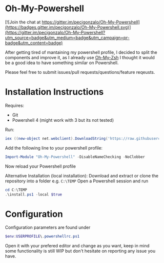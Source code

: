 # Oh-My-Powershell
[![Join the chat at https://gitter.im/pecigonzalo/Oh-My-Powershell](https://badges.gitter.im/pecigonzalo/Oh-My-Powershell.svg)](https://gitter.im/pecigonzalo/Oh-My-Powershell?utm_source=badge&utm_medium=badge&utm_campaign=pr-badge&utm_content=badge)

After getting tired of mantaining my powershell profile, I decided to split the components and improve it, as I already use [Oh-My-Zsh](ohmyz.sh) I thought it would be a good idea to have something similar on Powershell.

Please feel free to submit issues/pull requests/questions/feature reqeusts.

# Installation Instructions

Requires:
* Git
* Powershell 4 (might work with 3 but its not tested)

Run:
```powershell
iex ((new-object net.webclient).DownloadString('https://raw.githubusercontent.com/pecigonzalo/Oh-My-Powershell/master/install.ps1'))
```

Add the following line to your powershell profile:
```powershell
Import-Module "Oh-My-Powershell" -DisableNameChecking -NoClobber
```
Now reload your Powershell profile

Alternative Installation (local installation):
Download and extract or clone the repository into a folder e.g. ```C:\TEMP```
Open a Powershell session and run
```powershell
cd C:\TEMP
.\install.ps1 -local $true
```

# Configuration

Configuration parameters are found under
```powershell
$env:USERPROFILE\.powershellrc.ps1
```
Open it with your prefered editor and change as you want, keep in mind some functionality is still WIP but don't hesitate on reporting any issue you have.

